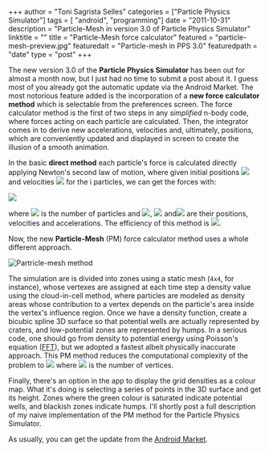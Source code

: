 +++
author = "Toni Sagrista Selles"
categories = ["Particle Physics Simulator"]
tags = [ "android", "programming"]
date = "2011-10-31"
description = "Particle-Mesh in version 3.0 of Particle Physics Simulator"
linktitle = ""
title = "Particle-Mesh force calculator"
featured = "particle-mesh-preview.jpg"
featuredalt = "Particle-mesh in PPS 3.0"
featuredpath = "date"
type = "post"
+++

The new version 3.0 of the **Particle Physics Simulator** has been out for almost a month now, but I just had no time to submit a post about it. I guess most of you already got the automatic update via the Android Market. The most notorious feature added is the incorporation of a **new force calculator method** which is selectable from the preferences screen. The force calculator method is the first of two steps in any *simplified* n-body code, where forces acting on each particle are calculated. Then, the integrator comes in to derive new accelerations, velocities and, ultimately, positions, which are conveniently updated and displayed in screen to create the illusion of a smooth animation.

In the basic **direct method** each particle's force is calculated directly applying Newton's second law of motion, where given initial positions <img class="inline" src="https://chart.googleapis.com/chart?cht=tx&amp;chl=q_i"> and velocities <img class="inline" src="https://chart.googleapis.com/chart?cht=tx&amp;chl=\dot q_i"> for the i particles, we can get the forces with:

<img src="https://chart.googleapis.com/chart?cht=tx&amp;chs=40&amp;chl=f_i = m_i \ddot q_i = G \sum \frac{m_j m_k (q_k - q_j)}{|q_k q_j|^3}~~ j = 1,\cdots,n,">

where <img class="inline" src="https://chart.googleapis.com/chart?cht=tx&amp;chl=n"> is the number of particles and <img class="inline" src="https://chart.googleapis.com/chart?cht=tx&amp;chl=q_i">, <img class="inline" src="https://chart.googleapis.com/chart?cht=tx&amp;chl=\dot q_i"> and<img class="inline" src="https://chart.googleapis.com/chart?cht=tx&amp;chl=\ddot q_i"> are their positions, velocities and accelerations. The efficiency of this method is <img class="inline" src="https://chart.googleapis.com/chart?cht=tx&amp;chl=\sim O(n^2)">.

Now, the new **Particle-Mesh** (PM) force calculator method uses a whole different approach.

![Partricle-mesh method](/img/2011/10/particle-mesh.png)

The simulation are is divided into zones using a static mesh (`4x4`, for instance), whose vertexes are assigned at each time step a density value using the cloud-in-cell method, where particles are modeled as density areas whose contribution to a vertex depends on the particle's area inside the vertex's influence region. Once we have a density function, create a bicubic spline 3D surface so that potential wells are actually represented by craters, and low-potential zones are represented by humps. In a serious code, one should go from density to potential energy using Poisson's equation ([FFT](http://en.wikipedia.org/wiki/Fast_Fourier_transform)), but we adopted a fastest albeit physically inaccurate approach. This PM method reduces the computational complexity of the problem to <img class="inline" src="https://chart.googleapis.com/chart?cht=tx&amp;chl=%5Csim%20O(n%20%2B%20n_g%20%5Ccdot%20log%20%5Ccdot%20n_g)"> where <img class="inline" src="https://chart.googleapis.com/chart?cht=tx&amp;chl=n_g"> is the number of vertices.

Finally, there's an option in the app to display the grid densities as a colour map. What it's doing is selecting a series of points in the 3D surface and get its height. Zones where the green colour is saturated indicate potential wells, and blackish zones indicate humps. I'll shortly post a full description of my naive implementation of the PM method for the Particle Physics Simulator.

As usually, you can get the update from the [Android Market](https://market.android.com/details?id=com.tss.android).
